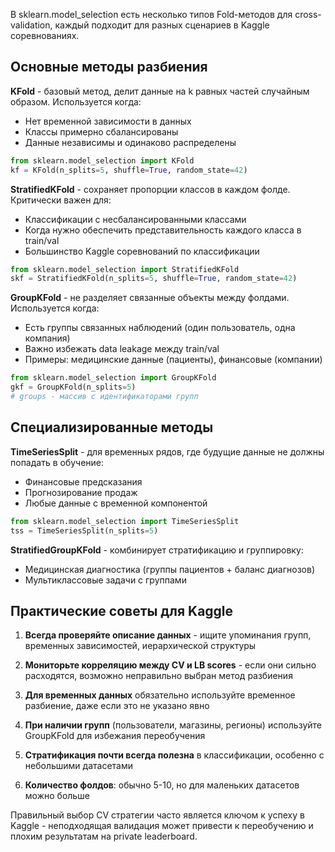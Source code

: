 В sklearn.model_selection есть несколько типов Fold-методов для cross-validation, каждый подходит для разных сценариев в Kaggle соревнованиях.

## Основные методы разбиения

**KFold** - базовый метод, делит данные на k равных частей случайным образом. Используется когда:
- Нет временной зависимости в данных
- Классы примерно сбалансированы
- Данные независимы и одинаково распределены

```python
from sklearn.model_selection import KFold
kf = KFold(n_splits=5, shuffle=True, random_state=42)
```

**StratifiedKFold** - сохраняет пропорции классов в каждом фолде. Критически важен для:
- Классификации с несбалансированными классами
- Когда нужно обеспечить представительность каждого класса в train/val
- Большинство Kaggle соревнований по классификации

```python
from sklearn.model_selection import StratifiedKFold
skf = StratifiedKFold(n_splits=5, shuffle=True, random_state=42)
```

**GroupKFold** - не разделяет связанные объекты между фолдами. Используется когда:
- Есть группы связанных наблюдений (один пользователь, одна компания)
- Важно избежать data leakage между train/val
- Примеры: медицинские данные (пациенты), финансовые (компании)

```python
from sklearn.model_selection import GroupKFold
gkf = GroupKFold(n_splits=5)
# groups - массив с идентификаторами групп
```

## Специализированные методы

**TimeSeriesSplit** - для временных рядов, где будущие данные не должны попадать в обучение:
- Финансовые предсказания
- Прогнозирование продаж
- Любые данные с временной компонентой

```python
from sklearn.model_selection import TimeSeriesSplit
tss = TimeSeriesSplit(n_splits=5)
```

**StratifiedGroupKFold** - комбинирует стратификацию и группировку:
- Медицинская диагностика (группы пациентов + баланс диагнозов)
- Мультиклассовые задачи с группами

## Практические советы для Kaggle

1. **Всегда проверяйте описание данных** - ищите упоминания групп, временных зависимостей, иерархической структуры

2. **Мониторьте корреляцию между CV и LB scores** - если они сильно расходятся, возможно неправильно выбран метод разбиения

3. **Для временных данных** обязательно используйте временное разбиение, даже если это не указано явно

4. **При наличии групп** (пользователи, магазины, регионы) используйте GroupKFold для избежания переобучения

5. **Стратификация почти всегда полезна** в классификации, особенно с небольшими датасетами

6. **Количество фолдов**: обычно 5-10, но для маленьких датасетов можно больше

Правильный выбор CV стратегии часто является ключом к успеху в Kaggle - неподходящая валидация может привести к переобучению и плохим результатам на private leaderboard.

